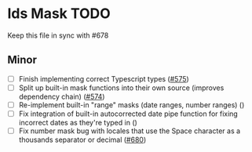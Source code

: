 # Ids Mask TODO

Keep this file in sync with #678

## Minor

- [ ] Finish implementing correct Typescript types ([#575](https://github.com/infor-design/enterprise-wc/issues/575))
- [ ] Split up built-in mask functions into their own source (improves dependency chain) ([#574](https://github.com/infor-design/enterprise-wc/issues/574))
- [ ] Re-implement built-in "range" masks (date ranges, number ranges) ([]())
- [ ] Fix integration of built-in autocorrected date pipe function for fixing incorrect dates as they're typed in ([]())
- [ ] Fix number mask bug with locales that use the Space character as a thousands separator or decimal ([#680](https://github.com/infor-design/enterprise-wc/issues/680))
